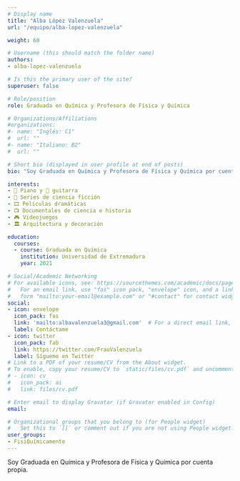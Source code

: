 ```yaml
---
# Display name
title: "Alba López Valenzuela"
url: "/equipo/alba-lopez-valenzuela"

weight: 60

# Username (this should match the folder name)
authors:
- alba-lopez-valenzuela

# Is this the primary user of the site?
superuser: false

# Role/position
role: Graduada en Química y Profesora de Física y Química

# Organizations/Affiliations
#organizations:
#- name: "Inglés: C1"
#  url: ""
#- name: "Italiano: B2"
#  url: ""  

# Short bio (displayed in user profile at end of posts)
bio: "Soy Graduada en Química y Profesora de Física y Química por cuenta propia."

interests:
- 🎹 Piano y 🎸 guitarra
- 🍿 Series de ciencia ficción
- 🎞 Películas dramáticas
- 📺 Documentales de ciencia e historia
- 🎮 Videojuegos
- 🏛️ Arquitectura y decoración

education:
  courses:
  - course: Graduada en Química
    institution: Universidad de Extremadura
    year: 2021  

# Social/Academic Networking
# For available icons, see: https://sourcethemes.com/academic/docs/page-builder/#icons
#   For an email link, use "fas" icon pack, "envelope" icon, and a link in the
#   form "mailto:your-email@example.com" or "#contact" for contact widget.
social:
- icon: envelope
  icon_pack: fas
  link: 'mailto:albavalenzuela3@gmail.com'  # For a direct email link, use "mailto:test@example.org".
  label: Contáctame
- icon: twitter
  icon_pack: fab
  link: https://twitter.com/FrauValenzuela
  label: Sígueme en Twitter
# Link to a PDF of your resume/CV from the About widget.
# To enable, copy your resume/CV to `static/files/cv.pdf` and uncomment the lines below.
# - icon: cv
#   icon_pack: ai
#   link: files/cv.pdf

# Enter email to display Gravatar (if Gravatar enabled in Config)
email:

# Organizational groups that you belong to (for People widget)
#   Set this to `[]` or comment out if you are not using People widget.
user_groups:
- FisiQuímicamente
---
```


Soy Graduada en Química y Profesora de Física y Química por cuenta propia.